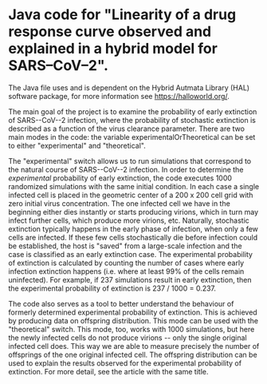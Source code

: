 # Java code for "Linearity of a drug response curve observed and explained in a hybrid model for SARS–CoV–2".

The Java file uses and is dependent on the Hybrid Autmata Library (HAL) software package, for more information see https://halloworld.org/.

The main goal of the project is to examine the probability of early extinction of SARS--CoV--2 infection, where the probability of stochastic extinction is described as a function of the virus clearance parameter.
There are two main modes in the code: the variable experimentalOrTheoretical can be set to either "experimental" and "theoretical".

The "experimental" switch allows us to run simulations that correspond to the natural course of SARS--CoV--2 infection. In order to determine the *experimental* probability of early extinction, the code executes 1000 randomized simulations with the same initial condition. In each case a single infected cell is placed in the geometric center of a 200 x 200 cell grid with zero initial virus concentration. The one infected cell we have in the beginning either dies instantly or starts producing virions, which in turn may infect further cells, which produce more virions, etc. Naturally, stochastic extinction typically happens in the early phase of infection, when only a few cells are infected. If these few cells stochastically die before infection could be established, the host is "saved" from a large-scale infection and the case is classified as an early extinction case. The experimental probability of extinction is calculated by counting the number of cases where early infection extinction happens (i.e. where at least 99% of the cells remain uninfected). For example, if 237 simulations result in early extinction, then the experimental probability of extinction is 237 / 1000 = 0.237.

The code also serves as a tool to better understand the behaviour of formerly determined experimental probability of extinction. This is achieved by producing data on offspring distribution. This mode can be used with the "theoretical" switch. This mode, too, works with 1000 simulations, but here the newly infected cells do not produce virions -- only the single original infected cell does. This way we are able to measure precisely the number of offsprings of the one original infected cell. The offspring distribution can be used to explain the results observed for the experimental probability of extinction. For more detail, see the article with the same title.
